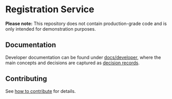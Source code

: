 # Registration Service

**Please note:** This repository does not contain production-grade code and is only intended for demonstration purposes.

## Documentation

Developer documentation can be found under [docs/developer](docs/developer/), where the main concepts and decisions are captured as [decision records](docs/developer/decision-records/).

## Contributing

See [how to contribute](https://github.com/eclipse-dataspaceconnector/DataSpaceConnector/blob/main/CONTRIBUTING.md) for details.
